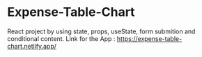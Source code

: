 ﻿# Expense-Table-Chart
React project by using state, props, useState, form submition and conditional content.
Link for the App : https://expense-table-chart.netlify.app/
